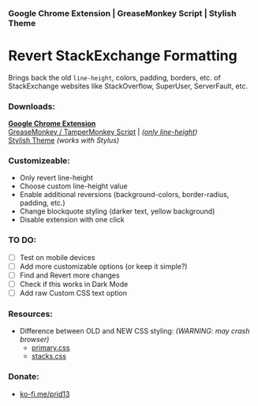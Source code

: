 ### Google Chrome Extension | GreaseMonkey Script | Stylish Theme
# Revert StackExchange Formatting
Brings back the old `line-height`, colors, padding, borders, etc. of StackExchange websites like StackOverflow, SuperUser, ServerFault, etc.

### Downloads:

[**Google Chrome Extension**](https://chrome.google.com/webstore/detail/revert-stackexchange-form/fliedkodjpgomjmjbkaehhlllnhmcjnh)<br>
[GreaseMonkey / TamperMonkey Script](https://greasyfork.org/nb/scripts/410067-revert-stackexchange-formatting)
 | *([only line-height](https://github.com/CertainPerformance/Stack-Exchange-Userscripts/tree/master/Compact-Line-Height))*<br>
[Stylish Theme](https://userstyles.org/styles/188588/revert-stackexchange-formatting) *(works with Stylus)*


### Customizeable:

- Only revert line-height
- Choose custom line-height value
- Enable additional reversions (background-colors, border-radius, padding, etc.)
- Change blockquote styling (darker text, yellow background)
- Disable extension with one click

### TO DO:

- [ ] Test on mobile devices
- [ ] Add more customizable options (or keep it simple?)
- [ ] Find and Revert more changes
- [ ] Check if this works in Dark Mode
- [ ] Add raw Custom CSS text option

### Resources:

- Difference between OLD and NEW CSS styling: *(WARNING: may crash browser)*
  - [primary.css](https://www.diffchecker.com/JQ0He3pu)
  - [stacks.css](https://www.diffchecker.com/EmT786VM)

### Donate:

- [ko-fi.me/prid13](ko-fi.me/prid13)
